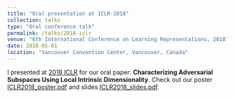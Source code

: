```yaml
---
title: "Oral presentation at ICLR-2018"
collection: talks
type: "Oral conference talk"
permalink: /talks/2018-iclr
venue: "6th International Conference on Learning Representations, 2018"
date: 2018-05-01
location: "Vancouver Convention Center, Vancouver, Canada"
---
```

I presented at [2018 ICLR](https://iclr.cc/Conferences/2018) for our oral paper: **Characterizing Adversarial Subspaces Using Local Intrinsic Dimensionality**. Check out our poster [ICLR2018_poster.pdf](/files/ICLR2018_poster.pdf) and slides [ICLR2018_slides.pdf](/files/ICLR2018_slides.pdf).
